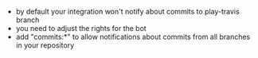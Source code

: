 * by default your integration won't notify about commits to play-travis branch
* you need to adjust the rights for the bot
* add "commits:*" to allow notifications about commits from all branches in your repository
